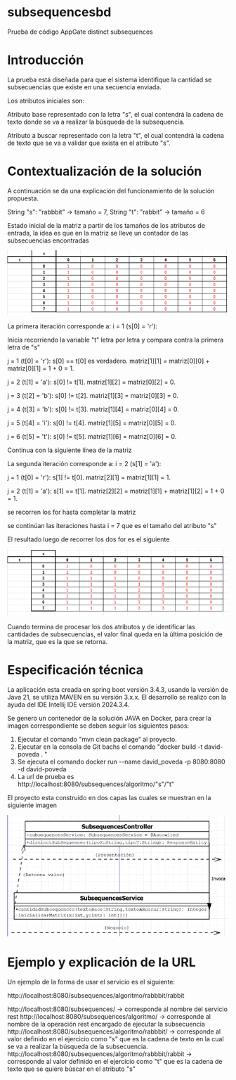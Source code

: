 # subsequencesbd

Prueba de código AppGate distinct subsequences

# Introducción

La prueba está diseñada para que el sistema identifique la cantidad se subsecuencias que existe en una secuencia enviada.

Los atributos iniciales son:

Atributo base representado con la letra "s", el cual contendrá la cadena de texto donde se va a realizar la búsqueda de la subsequencia.

Atributo a buscar representado con la letra "t", el cual contendrá la cadena de texto que se va a validar que exista en el atributo "s".

# Contextualización de la solución

A continuación se da una explicación del funcionamiento de la solución propuesta.

String "s": "rabbbit" -> tamaño = 7, String "t": "rabbit" -> tamaño = 6

Estado inicial de la matriz a partir de los tamaños de los atributos de entrada, la idea es que en la matriz se lleve un contador de las subsecuencias encontradas

![img.png](img.png)

La primera iteración corresponde a:
i = 1 (s[0] = 'r'):

Inicia recorriendo la variable "t" letra por letra y compara contra la primera letra de "s"

j = 1 (t[0] = 'r'): s[0] == t[0] es verdadero. matriz[1][1] = matriz[0][0] + matriz[0][1] = 1 + 0 = 1. 

j = 2 (t[1] = 'a'): s[0] != t[1]. matriz[1][2] = matriz[0][2] = 0.

j = 3 (t[2] = 'b'): s[0] != t[2]. matriz[1][3] = matriz[0][3] = 0.

j = 4 (t[3] = 'b'): s[0] != t[3]. matriz[1][4] = matriz[0][4] = 0.

j = 5 (t[4] = 'i'): s[0] != t[4]. matriz[1][5] = matriz[0][5] = 0.

j = 6 (t[5] = 't'): s[0] != t[5]. matriz[1][6] = matriz[0][6] = 0.

Continua con la siguiente línea de la matriz

La segunda iteración corresponde a:
i = 2 (s[1] = 'a'):

j = 1 (t[0] = 'r'): s[1] != t[0]. matriz[2][1] = matriz[1][1] = 1.

j = 2 (t[1] = 'a'): s[1] == t[1]. matriz[2][2] = matriz[1][1] + matriz[1][2] = 1 + 0 = 1.

se recorren los for hasta completar la matriz

se continúan las iteraciones hasta i = 7 que es el tamaño del atributo "s"

El resultado luego de recorrer los dos for es el siguiente

![img_1.png](img_1.png)

Cuando termina de procesar los dos atributos y de identificar las cantidades de subsecuencias, el valor final queda en la última posición de la matriz, que es la que se retorna.

# Especificación técnica

La aplicación esta creada en spring boot versión 3.4.3, usando la versión de Java 21, se utiliza MAVEN en su versión 3.x.x.
El desarrollo se realizo con la ayuda del IDE Intellij IDE versión 2024.3.4.

Se genero un contenedor de la solución JAVA en Docker, para crear la imagen correspondiente se deben seguir los siguientes pasos:

1. Ejecutar el comando "mvn clean package" al proyecto.
2. Ejecutar en la consola de Git bachs el comando "docker build -t david-poveda . " 
3. Se ejecuta el comando docker run --name david_poveda -p 8080:8080 -d david-poveda
4. La url de prueba es http://localhost:8080/subsequences/algoritmo/"s"/"t"

El proyecto esta construido en dos capas las cuales se muestran en la siguiente imagen

![img_2.png](img_2.png)

# Ejemplo y explicación de la URL
Un ejemplo de la forma de usar el servicio es el siguiente:

http://localhost:8080/subsequences/algoritmo/rabbbit/rabbit

http://localhost:8080/subsequences/ -> corresponde al nombre del servicio rest
http://localhost:8080/subsequences/algoritmo/ -> corresponde al nombre de la operación rest encargado de ejecutar la subsecuencia
http://localhost:8080/subsequences/algoritmo/rabbbit/ -> corresponde al valor definido en el ejercicio como "s" que es la cadena de texto en la cual se va a realizar la búsqueda de la subsecuencia.
http://localhost:8080/subsequences/algoritmo/rabbbit/rabbit -> corresponde al valor definido en el ejercicio como "t" que es la cadena de texto que se quiere búscar en el atributo "s"
